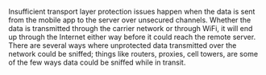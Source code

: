 
Insufficient transport layer protection issues happen when the data is
sent from the mobile app to the server over unsecured channels. Whether
the data is transmitted through the carrier network or through WiFi, it
will end up through the Internet either way before it could reach the
remote server. There are several ways where unprotected data transmitted
over the network could be sniffed; things like routers, proxies, cell
towers, are some of the few ways data could be sniffed while in transit.
